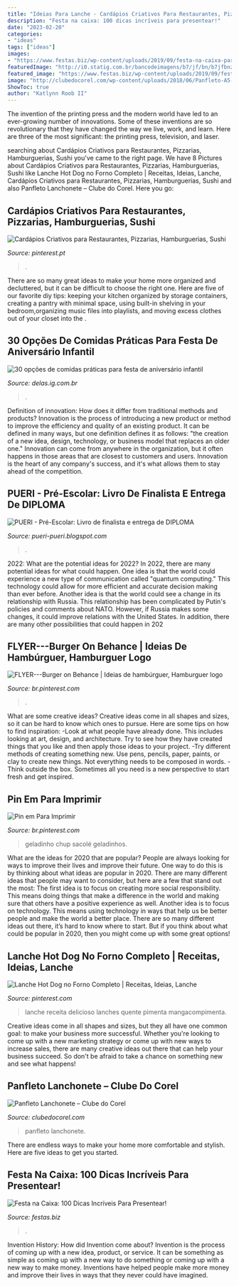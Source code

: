 ```yaml
---
title: "Ideias Para Lanche - Cardápios Criativos Para Restaurantes, Pizzarias, Hamburguerias, Sushi"
description: "Festa na caixa: 100 dicas incríveis para presentear!"
date: "2023-02-20"
categories:
- "ideas"
tags: ["ideas"]
images:
- "https://www.festas.biz/wp-content/uploads/2019/09/festa-na-caixa-para-namorado-4.jpg"
featuredImage: "http://i0.statig.com.br/bancodeimagens/b7/jf/bn/b7jfbnzs4oyib242q94wdzj4m.jpg"
featured_image: "https://www.festas.biz/wp-content/uploads/2019/09/festa-na-caixa-para-namorado-4.jpg"
image: "http://clubedocorel.com/wp-content/uploads/2018/06/Panfleto-A5-Lanchonete-Clube-do-Corel-Imagem-02.jpg"
ShowToc: true
author: "Katlynn Roob II"
---
```



The invention of the printing press and the modern world have led to an ever-growing number of innovations. Some of these inventions are so revolutionary that they have changed the way we live, work, and learn. Here are three of the most significant: the printing press, television, and laser.

	

		
searching about Cardápios Criativos para Restaurantes, Pizzarias, Hamburguerias, Sushi you've came to the right page. We have 8 Pictures about Cardápios Criativos para Restaurantes, Pizzarias, Hamburguerias, Sushi like Lanche Hot Dog no Forno Completo | Receitas, Ideias, Lanche, Cardápios Criativos para Restaurantes, Pizzarias, Hamburguerias, Sushi and also Panfleto Lanchonete – Clube do Corel. Here you go:
		
    
## Cardápios Criativos Para Restaurantes, Pizzarias, Hamburguerias, Sushi

<img loading=lazy src="https://i.pinimg.com/736x/d0/6b/73/d06b73205ff7795d011843d83977d681.jpg" onerror="this.onerror=null;this.src='https://tse3.mm.bing.net/th?id=OIP.c65M46MVZWktpGBxw0Q75wHaM1&amp;pid=15.1';" alt="Cardápios Criativos para Restaurantes, Pizzarias, Hamburguerias, Sushi">

_Source: pinterest.pt_

>. 

	

There are so many great ideas to make your home more organized and decluttered, but it can be difficult to choose the right one. Here are five of our favorite diy tips: keeping your kitchen organized by storage containers, creating a pantry with minimal space, using built-in shelving in your bedroom,organizing music files into playlists, and moving excess clothes out of your closet into the .

    
## 30 Opções De Comidas Práticas Para Festa De Aniversário Infantil

<img loading=lazy src="http://i0.statig.com.br/bancodeimagens/b7/jf/bn/b7jfbnzs4oyib242q94wdzj4m.jpg" onerror="this.onerror=null;this.src='https://tse1.mm.bing.net/th?id=OIP.oCDmcXtC4Mu6H0U3Z9U8XwHaEo&amp;pid=15.1';" alt="30 opções de comidas práticas para festa de aniversário infantil">

_Source: delas.ig.com.br_

>. 

	

Definition of innovation: How does it differ from traditional methods and products?
Innovation is the process of introducing a new product or method to improve the efficiency and quality of an existing product. It can be defined in many ways, but one definition defines it as follows: "the creation of a new idea, design, technology, or business model that replaces an older one." Innovation can come from anywhere in the organization, but it often happens in those areas that are closest to customers and users. Innovation is the heart of any company's success, and it's what allows them to stay ahead of the competition.

    
## PUERI - Pré-Escolar: Livro De Finalista E Entrega De DIPLOMA

<img loading=lazy src="https://2.bp.blogspot.com/-RJnVn6tFHzY/TfuDjURGeXI/AAAAAAAAAQk/DWMzt82Fpuw/s1600/IMG_8608.JPG" onerror="this.onerror=null;this.src='https://tse3.mm.bing.net/th?id=OIP.pLa-cW3jARxoTi8NJbgGnAHaFj&amp;pid=15.1';" alt="PUERI - Pré-Escolar: Livro de finalista e entrega de DIPLOMA">

_Source: pueri-pueri.blogspot.com_

>. 

	

2022: What are the potential ideas for 2022?
In 2022, there are many potential ideas for what could happen. One idea is that the world could experience a new type of communication called "quantum computing." This technology could allow for more efficient and accurate decision making than ever before. Another idea is that the world could see a change in its relationship with Russia. This relationship has been complicated by Putin's policies and comments about NATO. However, if Russia makes some changes, it could improve relations with the United States. In addition, there are many other possibilities that could happen in 202
    
## FLYER---Burger On Behance | Ideias De Hambúrguer, Hamburguer Logo

<img loading=lazy src="https://i.pinimg.com/736x/15/4f/78/154f78186e672331f3bf7672cf08760e.jpg" onerror="this.onerror=null;this.src='https://tse2.mm.bing.net/th?id=OIP.BDnDw1eBiGhSpYyOwrP47QHaKh&amp;pid=15.1';" alt="FLYER---Burger on Behance | Ideias de hambúrguer, Hamburguer logo">

_Source: br.pinterest.com_

>. 

	

What are some creative ideas?
Creative ideas come in all shapes and sizes, so it can be hard to know which ones to pursue. Here are some tips on how to find inspiration: 
-Look at what people have already done. This includes looking at art, design, and architecture. Try to see how they have created things that you like and then apply those ideas to your project. 
-Try different methods of creating something new. Use pens, pencils, paper, paints, or clay to create new things. Not everything needs to be composed in words. 
-Think outside the box. Sometimes all you need is a new perspective to start fresh and get inspired.

    
## Pin Em Para Imprimir

<img loading=lazy src="https://i.pinimg.com/736x/0d/ee/4d/0dee4d1a11983d34f47f9a972d1f3c9d.jpg" onerror="this.onerror=null;this.src='https://tse1.mm.bing.net/th?id=OIP.bTCgFg5fJihb3ms4iDQYUgHaPs&amp;pid=15.1';" alt="Pin em Para Imprimir">

_Source: br.pinterest.com_

>geladinho chup sacolé geladinhos. 

	

What are the ideas for 2020 that are popular?
People are always looking for ways to improve their lives and improve their future. One way to do this is by thinking about what ideas are popular in 2020. There are many different ideas that people may want to consider, but here are a few that stand out the most: 
The first idea is to focus on creating more social responsibility. This means doing things that make a difference in the world and making sure that others have a positive experience as well. Another idea is to focus on technology. This means using technology in ways that help us be better people and make the world a better place. 
There are so many different ideas out there, it’s hard to know where to start. But if you think about what could be popular in 2020, then you might come up with some great options!

    
## Lanche Hot Dog No Forno Completo | Receitas, Ideias, Lanche

<img loading=lazy src="https://i.pinimg.com/originals/f3/58/1c/f3581c229312d67aa4ae15f2acf83240.jpg" onerror="this.onerror=null;this.src='https://tse2.mm.bing.net/th?id=OIP.DzyPC69QcLGDKXbQ3j4PWgHaLH&amp;pid=15.1';" alt="Lanche Hot Dog no Forno Completo | Receitas, Ideias, Lanche">

_Source: pinterest.com_

>lanche receita delicioso lanches quente pimenta mangacompimenta. 

	

Creative ideas come in all shapes and sizes, but they all have one common goal: to make your business more successful. Whether you're looking to come up with a new marketing strategy or come up with new ways to increase sales, there are many creative ideas out there that can help your business succeed. So don't be afraid to take a chance on something new and see what happens!

    
## Panfleto Lanchonete – Clube Do Corel

<img loading=lazy src="http://clubedocorel.com/wp-content/uploads/2018/06/Panfleto-A5-Lanchonete-Clube-do-Corel-Imagem-02.jpg" onerror="this.onerror=null;this.src='https://tse4.mm.bing.net/th?id=OIP.o44PDjH5SxUH9tHo6v6L2wHaHa&amp;pid=15.1';" alt="Panfleto Lanchonete – Clube do Corel">

_Source: clubedocorel.com_

>panfleto lanchonete. 

	

There are endless ways to make your home more comfortable and stylish. Here are five ideas to get you started.

    
## Festa Na Caixa: 100 Dicas Incríveis Para Presentear!

<img loading=lazy src="https://www.festas.biz/wp-content/uploads/2019/09/festa-na-caixa-para-namorado-4.jpg" onerror="this.onerror=null;this.src='https://tse2.mm.bing.net/th?id=OIP.A36vcgN7FNrG0y0-VXKbkgHaJQ&amp;pid=15.1';" alt="Festa na Caixa: 100 Dicas Incríveis Para Presentear!">

_Source: festas.biz_

>. 

	

Invention History: How did Invention come about?
Invention is the process of coming up with a new idea, product, or service. It can be something as simple as coming up with a new way to do something or coming up with a new way to make money. Inventions have helped people make more money and improve their lives in ways that they never could have imagined.

